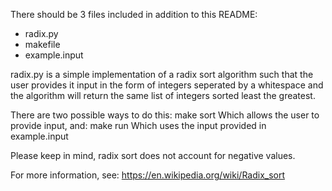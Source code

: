 There should be 3 files included in addition to this README:
- radix.py
- makefile
- example.input


radix.py is a simple implementation of a radix sort algorithm such that the user provides it input in the form of integers seperated by a whitespace and the algorithm will return the same list of integers sorted least the greatest.

There are two possible ways to do this:
  make sort
Which allows the user to provide input, and:
  make run
Which uses the input provided in example.input

Please keep in mind, radix sort does not account for negative values.

For more information, see: https://en.wikipedia.org/wiki/Radix_sort
